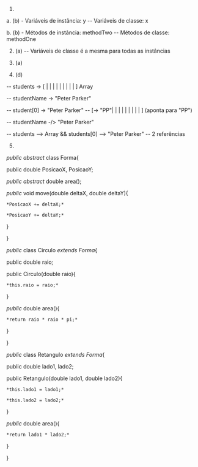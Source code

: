 1.
a. (b) - Variáveis de instância: y -- Variáveis de classe: x

b. (b) - Métodos de instância: methodTwo -- Métodos de classe: methodOne

2. (a) -- Variáveis de classe é a mesma para todas as instâncias 

3. (a)

4. (d) 

  -- students -> [ | | | | | | | | | ] Array

  -- studentName -> "Peter Parker"

  -- student[0] -> "Peter Parker" -- [-> "PP"| | | | | | | | | ] (aponta para "PP")

  -- studentName -/> "Peter Parker"


  -- students --> Array && students[0] --> "Peter Parker" -- 2 referências

5.

*public abstract* class Forma{

  public double PosicaoX, PosicaoY;

  *public abstract* double area();

  *public* void move(double deltaX, double deltaY){

    *PosicaoX += deltaX;*

    *PosicaoY += deltaY;*

  }

}


*public* class Circulo *extends Forma*{

  public double raio;

  public Circulo(double raio){

    *this.raio = raio;*

  }

  *public* double area(){

    *return raio * raio * pi;* 

  }

}


*public* class Retangulo *extends Forma*{

  public double lado1, lado2;

  public Retangulo(double lado1, double lado2){

    *this.lado1 = lado1;*

    *this.lado2 = lado2;*

  }

  *public* double area(){

    *return lado1 * lado2;*

  }

}
